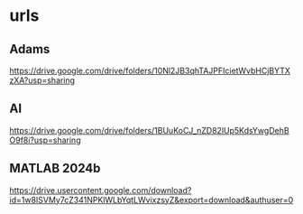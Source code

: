 # urls
## Adams
https://drive.google.com/drive/folders/10Nl2JB3qhTAJPFIcietWvbHCjBYTXzXA?usp=sharing
## AI
https://drive.google.com/drive/folders/1BUuKoCJ_nZD82lUp5KdsYwgDehBO9f8i?usp=sharing
## MATLAB 2024b
https://drive.usercontent.google.com/download?id=1w8ISVMy7cZ341NPKlWLbYqtLWvixzsyZ&export=download&authuser=0
